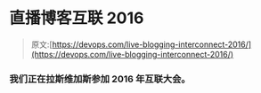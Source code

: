 # 直播博客互联 2016

> 原文:[https://devops.com/live-blogging-interconnect-2016/](https://devops.com/live-blogging-interconnect-2016/)

### **我们正在拉斯维加斯参加 2016 年互联大会。**